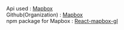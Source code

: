 Api used : [Mapbox](https://www.mapbox.com/)</br>
Github(Organization) : [Mapbox](https://github.com/mapbox)</br>
npm package for Mapbox : [React-mapbox-gl](https://www.npmjs.com/package/react-mapbox-gl)

